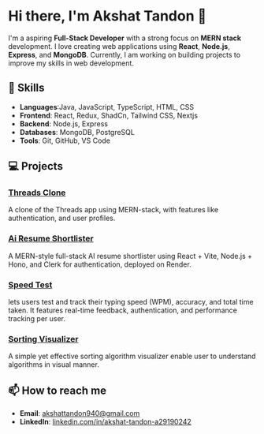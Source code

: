 # Hi there, I'm Akshat Tandon 👋

I'm a aspiring **Full-Stack Developer** with a strong focus on **MERN stack** development. I love creating web applications using **React**, **Node.js**, **Express**, and **MongoDB**. Currently, I am working on building projects to improve my skills in web development.

## 🚀 Skills
- **Languages**:Java, JavaScript, TypeScript, HTML, CSS
- **Frontend**: React, Redux, ShadCn, Tailwind CSS, Nextjs
- **Backend**: Node.js, Express
- **Databases**: MongoDB, PostgreSQL
- **Tools**: Git, GitHub, VS Code

## 💻 Projects

### [Threads Clone](https://github.com/akshattnd/threadClone)
A clone of the Threads app using MERN-stack, with features like authentication, and user profiles.
### [Ai Resume Shortlister](https://github.com/akshattnd/ai-resume-shortlisting-bot-from-job-description)
A MERN-style full-stack AI resume shortlister using React + Vite, Node.js + Hono, and Clerk for authentication, deployed on Render.
### [Speed Test](https://github.com/akshattnd/speedTest)
lets users test and track their typing speed (WPM), accuracy, and total time taken. It features real-time feedback, authentication, and performance tracking per user.
### [Sorting Visualizer](https://github.com/akshattnd/Sorting-algorithm-visualizer)
A simple yet effective sorting algorithm visualizer enable user to understand algorithms in visual manner.

## 📫 How to reach me
- **Email**: [akshattandon940@gmail.com](mailto:akshattandon940@gmail.com)
- **LinkedIn**: [linkedin.com/in/akshat-tandon-a29190242](https://linkedin.com/in/akshat-tandon-a29190242/)

